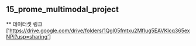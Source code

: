 ## 15_prome_multimodal_project

** 데이터셋 링크 ['https://drive.google.com/drive/folders/1Qgl05fmtxu2MfIug5EAVKlcq365exNPi?usp=sharing']
